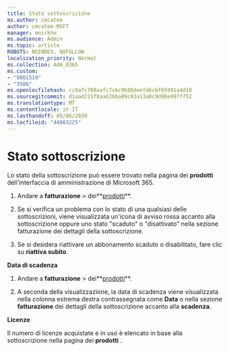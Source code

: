 ```yaml
---
title: Stato sottoscrizione
ms.author: cmcatee
author: cmcatee-MSFT
manager: mnirkhe
ms.audience: Admin
ms.topic: article
ROBOTS: NOINDEX, NOFOLLOW
localization_priority: Normal
ms.collection: Adm_O365
ms.custom:
- "9001519"
- "3586"
ms.openlocfilehash: cc0a7c708aafc7c6c9680deefd6cbf65991a4d18
ms.sourcegitcommit: d1aad215f8aa636ba89c93a13a0c9d90e997f752
ms.translationtype: MT
ms.contentlocale: it-IT
ms.lasthandoff: 05/06/2020
ms.locfileid: "44063225"
---
```

# <a name="subscription-status"></a>Stato sottoscrizione

Lo stato della sottoscrizione può essere trovato nella pagina dei **prodotti** dell'interfaccia di amministrazione di Microsoft 365.

1. Andare a **fatturazione** > dei**[prodotti](https://go.microsoft.com/fwlink/p/?linkid=842054)**.

2. Se si verifica un problema con lo stato di una qualsiasi delle sottoscrizioni, viene visualizzata un'icona di avviso rossa accanto alla sottoscrizione oppure uno stato "scaduto" o "disattivato" nella sezione fatturazione dei dettagli della sottoscrizione.

3. Se si desidera riattivare un abbonamento scaduto o disabilitato, fare clic su **riattiva subito**.

**Data di scadenza**

1. Andare a **fatturazione** > dei**[prodotti](https://go.microsoft.com/fwlink/p/?linkid=842054)**.

2. A seconda della visualizzazione, la data di scadenza viene visualizzata nella colonna estrema destra contrassegnata come **Data** o nella sezione **fatturazione** dei dettagli della sottoscrizione accanto alla **scadenza**.

**Licenze**

Il numero di licenze acquistate e in uso è elencato in base alla sottoscrizione nella pagina dei **prodotti** .

